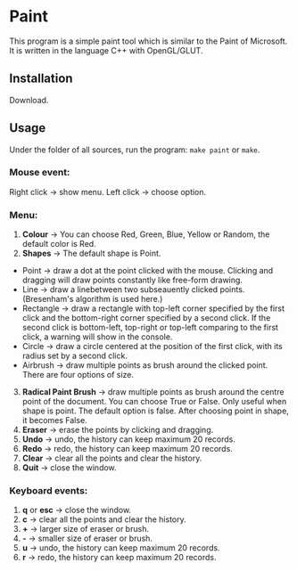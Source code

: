# Paint
This program is a simple paint tool which is similar to the Paint of Microsoft. It is written in the language C++ with OpenGL/GLUT.

## Installation
Download.

## Usage
Under the folder of all sources, run the program: `make paint` or `make`.

### Mouse event:
Right click -> show menu.
Left click -> choose option.

### Menu:
1. **Colour** -> You can choose Red, Green, Blue, Yellow or Random, the default color is Red.
2. **Shapes** -> The default shape is Point.
  - Point -> draw a dot at the point clicked with the mouse. Clicking and dragging will draw points constantly like free-form drawing.
  - Line -> draw a linebetween two subseauently clicked points. (Bresenham's algorithm is used here.)
  - Rectangle -> draw a rectangle with top-left corner specified by the first click and the bottom-right corner specified by a second click. If the second click is bottom-left, top-right or top-left comparing to the first click, a warning will show in the console.
  - Circle -> draw a circle centered at the position of the first click, with its radius set by a second click.
  - Airbrush -> draw multiple points as brush around the clicked point. There are four options of size.
3. **Radical Paint Brush** -> draw multiple points as brush around the centre point of the document. You can choose True or False. Only useful when shape is point. The default option is false. After choosing point in shape, it becomes False.
4. **Eraser** -> erase the points by clicking and dragging.
5. **Undo** -> undo, the history can keep maximum 20 records.
6. **Redo** -> redo, the history can keep maximum 20 records.
7. **Clear** -> clear all the points and clear the history.
8. **Quit** -> close the window.

### Keyboard events:
1. **q** or **esc** -> close the window.
2. **c** -> clear all the points and clear the history.
3. **+** -> larger size of eraser or brush.
4. **-** -> smaller size of eraser or brush.
5. **u** -> undo, the history can keep maximum 20 records.
6. **r** -> redo, the history can keep maximum 20 records.

